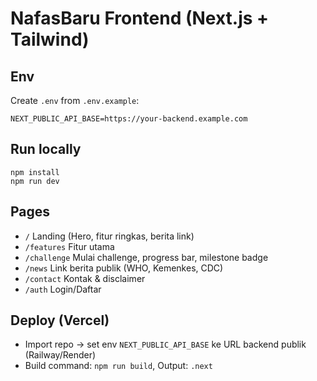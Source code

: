 # NafasBaru Frontend (Next.js + Tailwind)

## Env
Create `.env` from `.env.example`:
```
NEXT_PUBLIC_API_BASE=https://your-backend.example.com
```

## Run locally
```
npm install
npm run dev
```

## Pages
- `/` Landing (Hero, fitur ringkas, berita link)
- `/features` Fitur utama
- `/challenge` Mulai challenge, progress bar, milestone badge
- `/news` Link berita publik (WHO, Kemenkes, CDC)
- `/contact` Kontak & disclaimer
- `/auth` Login/Daftar

## Deploy (Vercel)
- Import repo → set env `NEXT_PUBLIC_API_BASE` ke URL backend publik (Railway/Render)
- Build command: `npm run build`, Output: `.next`
